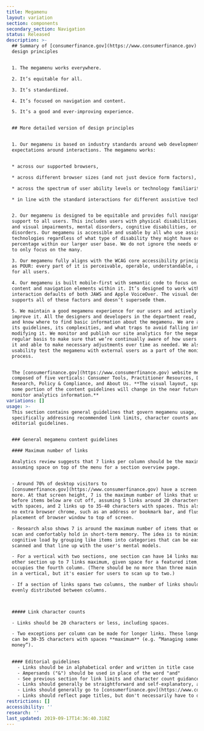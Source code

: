 ```yaml
---
title: Megamenu
layout: variation
section: components
secondary_section: Navigation
status: Released
description: >-
  ## Summary of [consumerfinance.gov](https://www.consumerfinance.gov) megamenu
  design principles


  1. The megamenu works everywhere.

  2. It’s equitable for all.

  3. It’s standardized.

  4. It’s focused on navigation and content.

  5. It’s a good and ever-improving experience.


  ## More detailed version of design principles


  1. Our megamenu is based on industry standards around web development and user
  expectations around interactions. The megamenu works:


  * across our supported browsers,

  * across different browser sizes (and not just device form factors),

  * across the spectrum of user ability levels or technology familiarity, and

  * in line with the standard interactions for different assistive techniques.


  2. Our megamenu is designed to be equitable and provides full navigational
  support to all users. This includes users with physical disabilities, hearing
  and visual impairments, mental disorders, cognitive disabilities, or seizure
  disorders. Our megamenu is accessible and usable by all who use assistive
  technologies regardless of what type of disability they might have or their
  percentage within our larger user base. We do not ignore the needs of the few
  to only focus on the many.

  3. Our megamenu fully aligns with the WCAG core accessibility principles known
  as POUR: every part of it is perceivable, operable, understandable, and robust
  for all users.

  4. Our megamenu is built mobile-first with semantic code to focus on the
  content and navigation elements within it. It’s designed to work with the
  interaction defaults of both JAWS and Apple VoiceOver. The visual design
  supports all of these factors and doesn’t supersede them.

  5. We maintain a good megamenu experience for our users and actively work to
  improve it. All the designers and developers in the department read, share,
  and know where to find basic information about the megamenu. We are aware of
  its guidelines, its complexities, and what traps to avoid falling into when
  modifying it. We monitor and publish our site analytics for the megamenu on a
  regular basis to make sure that we’re continually aware of how users are using
  it and able to make necessary adjustments over time as needed. We also
  usability test the megamenu with external users as a part of the monitoring
  process.


  The [consumerfinance.gov](https://www.consumerfinance.gov) website megamenu is
  composed of five verticals: Consumer Tools, Practitioner Resources, Data &
  Research, Policy & Compliance, and About Us. **The visual layout, spacing, and
  some portion of the content guidelines will change in the near future, as we
  monitor analytics information.**
variations: []
usage: >-
  This section contains general guidelines that govern megamenu usage,
  specifically addressing recommended link limits, character counts and
  editorial guidelines.


  ### General megamenu content guidelines

  #### Maximum number of links

  Analytics review suggests that 7 links per column should be the maximum,
  assuming space on top of the menu for a section overview page.


  - Around 70% of desktop visitors to
  [consumerfinance.gov](https://www.consumerfinance.gov) have a screen height of 768 px or
  more. At that screen height, 7 is the maximum number of links that users see
  before items below are cut off, assuming 5 links around 20 characters or less
  with spaces, and 2 links up to 35-40 characters with spaces. This also assumes
  no extra browser chrome, such as an address or bookmark bar, and flush
  placement of browser window to top of screen.

  - Research also shows 7 is around the maximum number of items that one can
  scan and comfortably hold in short-term memory. The idea is to minimize
  cognitive load by grouping like items into categories that can be easily
  scanned and that line up with the user's mental models.

  - For a vertical with two sections, one section can have 14 links maximum, the
  other section up to 7 links maximum, given space for a featured item, which
  occupies the fourth column. (There should be no more than three main sections
  in a vertical, but it's easier for users to scan up to two.)

  - If a section of links spans two columns, the number of links should be
  evenly distributed between columns.



  ##### Link character counts

  - Links should be 20 characters or less, including spaces. 

  - Two exceptions per column can be made for longer links. These longer links
  can be 30-35 characters with spaces **maximum** (e.g. “Managing someone else’s
  money”).  
   

  #### Editorial guidelines
    - Links should be in alphabetical order and written in title case
    - Ampersands ("&") should be used in place of the word "and"
    - See previous section for link limits and character count guidance 
    - Links should generally be straightforward and self-explanatory, avoiding jargon or brand names that might be difficult for users to understand
    - Links should generally go to [consumerfinance.gov](https://www.consumerfinance.gov) pages only
    - Links should reflect page titles, but don't necessarily have to duplicate them verbatim
restrictions: []
accessibility: ''
research: ''
last_updated: 2019-09-17T14:36:40.318Z
---
```


